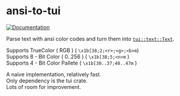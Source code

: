 # ansi-to-tui

[![Documentation](https://github.com/uttarayan21/ansi-to-tui/actions/workflows/docs.yaml/badge.svg)](https://uttarayan21.github.io/ansi-to-tui/ansi_to_tui/index.html)

Parse text with ansi color codes and turn them into [`tui::text::Text`](https://docs.rs/tui/0.14.0/tui/text/struct.Text.html).

Supports TrueColor ( RGB ) ( `\x1b[38;2;<r>;<g>;<b>m`)  
Supports 8 - Bit Color ( 0..256 ) ( `\x1b[38;5;<n>m` )  
Supports 4 - Bit Color Pallete ( `\x1b[30..37;40..47m` )

A naive implementation, relatively fast.  
Only dependency is the tui crate.  
Lots of room for improvement.
